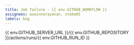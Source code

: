 ```yaml
---
title: Job failure - {{ env.GITHUB_WORKFLOW }}
assignees: aswinnarayanan, stebo85
labels: bug
---
```

{{ env.GITHUB_SERVER_URL }}/{{ env.GITHUB_REPOSITORY }}/actions/runs/{{ env.GITHUB_RUN_ID }}
